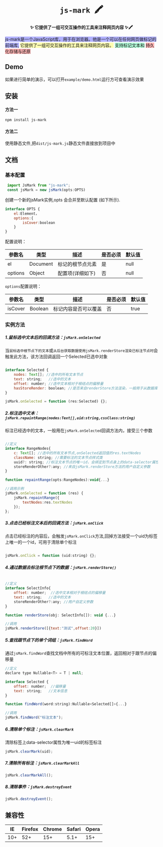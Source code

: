 <div>
    <h1 align="center"><code>js-mark</code>&nbsp;&nbsp;🖍️️</h1>
    <p align="center">
        <strong>✨ 它提供了一组可交互操作的工具来注释网页内容 ✨🖍️</strong>
    </p>
    <p>
        <span style="background:rgba(0, 0, 255, 0.3);">js-mark是一个JavaScript库，用于在浏览器。他是一个可以在任何网页做标记的前端库,</span>
        <span style="background:rgba(255, 255, 0, 0.3);">它提供了一组可交互操作的工具来注释网页内容。</span>
        <span style="background:rgba(0, 255, 127, 0.3);">支持标记文本和</span>
        <span style="background:rgba(255, 0, 0, 0.3);">持久化存储与还原</span>
    </p>
</div>


## Demo
如果进行简单的演示，可以打开``example/demo.html``运行方可查看演示效果

## 安装
#### 方法一
 ``npm install js-mark``
#### 方法二
使用静态文件,把``dist/js-mark.js``静态文件直接放到项目中

## 文档

### 基本配置

```js
 import JsMark from "js-mark";
 const jsMark = new jsMark(opts:OPTS)
```
创建一个新的jsMark实例,opts 会合并至默认配置 (如下所示).
```js
interface OPTS {
    el:Element，
    options:{
        isCover:boolean
    }
}

```

配置说明：


|参数名 |类型 |描述 |是否必须 |默认值 
|---|---|---|---|---
|el | Document | 标记的根节点元素 | 是 | null
|options | Object | 配置项(详细如下) | 否 | null


``options``配置说明：

|参数名|类型|描述|是否必须|默认值
|---|---|---|---|---
|isCover | Boolean | 标记内容是否可以覆盖 | 否 | true


### 实例方法
##### 1.鼠标选中文本后的回调方法：``jsMark.onSelected``
当``鼠标选中根节点下的文本``或``从后台获取数据使用jsMark.renderStore渲染已标注节点时``会触发此方法，该方法回调返回一个Selected已选中对象

```js

interface Selected {
    nodes: Text[]; //选中的所有文本节点
    text: string;   //选中的文本
    offset: number; //选中文本相对于根结点的偏移量
    hasStoreRender: boolean; //是否来自renderStore方法渲染，一般用于从数据库拿到数据运用jsMark.renderStore方法判断首次渲染
}

jsMark.onSelected = function (res:Selected) {};

```
##### 2.标注选中文本：``jsMark.repaintRange(nodes:Text[],uid:string,cssClass:string)``

标注已经选中的文本，一般用在``jsMark.onSelected``回调方法内，接受三个参数
```js

//定义
interface RangeNodes{
    c: Text[]; //选中的所有文本节点,onSelected返回值的res.textNodes
    className: string; //需要标注的文本节点样式类
    uuid?: string; //标注文本节点的唯一id，会绑定到节点身上的data-selector属性，此id可用于清除当前标注节点，可选，不传会自动生成
    storeRenderOther?:any; //来自jsMark.renderStore方法的用户自定义参数
}

function repaintRange(opts:RangeNodes):void{...}

//调用示例
jsMark.onSelected = function (res) {
    jsMark.repaintRange({
        textNodes:res.textNodes
    });
};

```

##### 3.点击已经标注文本后的回调方法：``jsMark.onClick``
点击已经标注的内容后，会触发``jsMark.onClick``方法,回掉方法接受一个uid为标签上唯一的一个id，可用于清除单个标注
```js

jsMark.onClick = function (uid:string) {};

```

##### 4.通过数据去标注根节点下的数据：``jsMark.renderStore()``

```js

//定义
interface SelectInfo{
    offset: number;  //选中文本相对于根结点的偏移量
    text: string;   //选中的文本
    storeRenderOther?:any; //用户自定义参数
}

function renderStore(obj: SelectInfo[]): void {...}

//调用
jsMark.renderStore([{text:"测试",offset:20}])

```

##### 5.查找跟节点下的单个词组：``jsMark.findWord``
通过``jsMark.findWord``查找文档中所有的可标注文本位置，返回相对于跟节点的偏移量
```js
//定义
declare type Nullable<T> = T | null;

interface Selected {
    offset: number;  //偏移量
    text: string;   //文本信息
}

function findWord(word:string):Nullable<Selected[]>{...}

//调用
jsMark.findWord("标注文本");

```
##### 6.清除单个标注：``jsMark.clearMark``
清除标签上data-selector属性为唯一uid的标签标注
```js
jsMark.clearMark(uid);
```
##### 7.清除所有标注：``jsMark.clearMarkAll``
```js
jsMark.clearMarkAll();
```

##### 8.清除事件：``jsMark.destroyEvent``
```js
jsMark.destroyEvent();
```


## 兼容性


|IE | Firefox| Chrome| Safari| Opera
|---|---|---|---|---
|10+ | 52+ |15+|5.1+|15+

